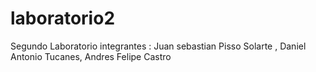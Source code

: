 # laboratorio2
Segundo Laboratorio integrantes : Juan sebastian Pisso Solarte , Daniel Antonio Tucanes, Andres Felipe Castro
